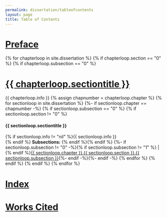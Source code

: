 ```yaml
---
permalink: dissertation/tableofcontents
layout: page
title: Table of Contents
---
```

<h1><a href="{{ site.baseful }}/dissertation/preface">Preface</a></h1>
{% for chapterloop in site.dissertation %}
{% if chapterloop.section == "0" %}
{% if chapterloop.subsection == "0" %}
<h1><a href="{{ site.baseurl }}/dissertation/{{ chapterloop.chapter }}_{{ chapterloop.section }}_{{ chapterloop.subsection }}">{{ chapterloop.sectiontitle }}</a></h1>
{{ chapterloop.info }}
{% assign chapnumber = chapterloop.chapter %}
{% for sectionloop in site.dissertation %}
{%- if sectionloop.chapter == chapnumber -%}
{% if sectionloop.subsection == "0" %}
{% if sectionloop.section != "0" %}
<h4>{{ sectionloop.sectiontitle }}</h4>
{% if sectionloop.info != "nil" %}{{ sectionloop.info }}<br>{% endif %}
<b>Subsections:</b>
{% endif %}{% endif %}
{%- if sectionloop.subsection != "0" -%}{% if sectionloop.subsection != "1" %} | {% endif %}<a href="{{ site.baseurl }}/dissertation/{{ sectionloop.chapter }}_{{ sectionloop.section }}_{{ sectionloop.subsection }}">{{ sectionloop.chapter }}.{{ sectionloop.section }}.{{ sectionloop.subsection }}</a>{%- endif -%}{%- endif -%}
{% endfor %}
{% endif %}
{% endif %}
{% endfor %}
<h1><a href="{{ site.baseurl }}/dissertation/index">Index</a></h1>
<h1><a href="{{ site.baseurl }}/dissertation/citations">Works Cited</a></h1>